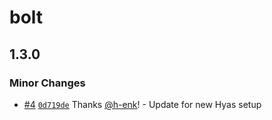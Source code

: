 # bolt

## 1.3.0

### Minor Changes

- [#4](https://github.com/gethyas/bolt/pull/4) [`0d719de`](https://github.com/gethyas/bolt/commit/0d719de6a3504afacb2ee61e32d396d7e65879cf) Thanks [@h-enk](https://github.com/h-enk)! - Update for new Hyas setup
